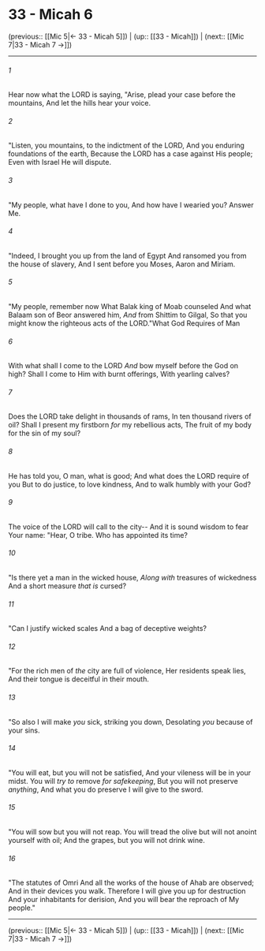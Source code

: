 # 33 - Micah 6

(previous:: [[Mic 5|← 33 - Micah 5]]) | (up:: [[33 - Micah]]) | (next:: [[Mic 7|33 - Micah 7 →]])

***


###### 1 
Hear now what the LORD is saying, "Arise, plead your case before the mountains, And let the hills hear your voice. 

###### 2 
"Listen, you mountains, to the indictment of the LORD, And you enduring foundations of the earth, Because the LORD has a case against His people; Even with Israel He will dispute. 

###### 3 
"My people, what have I done to you, And how have I wearied you? Answer Me. 

###### 4 
"Indeed, I brought you up from the land of Egypt And ransomed you from the house of slavery, And I sent before you Moses, Aaron and Miriam. 

###### 5 
"My people, remember now What Balak king of Moab counseled And what Balaam son of Beor answered him, _And_ from Shittim to Gilgal, So that you might know the righteous acts of the LORD."What God Requires of Man 

###### 6 
With what shall I come to the LORD _And_ bow myself before the God on high? Shall I come to Him with burnt offerings, With yearling calves? 

###### 7 
Does the LORD take delight in thousands of rams, In ten thousand rivers of oil? Shall I present my firstborn _for_ my rebellious acts, The fruit of my body for the sin of my soul? 

###### 8 
He has told you, O man, what is good; And what does the LORD require of you But to do justice, to love kindness, And to walk humbly with your God? 

###### 9 
The voice of the LORD will call to the city-- And it is sound wisdom to fear Your name: "Hear, O tribe. Who has appointed its time? 

###### 10 
"Is there yet a man in the wicked house, _Along with_ treasures of wickedness And a short measure _that is_ cursed? 

###### 11 
"Can I justify wicked scales And a bag of deceptive weights? 

###### 12 
"For the rich men of _the_ city are full of violence, Her residents speak lies, And their tongue is deceitful in their mouth. 

###### 13 
"So also I will make _you_ sick, striking you down, Desolating _you_ because of your sins. 

###### 14 
"You will eat, but you will not be satisfied, And your vileness will be in your midst. You will _try to_ remove _for safekeeping_, But you will not preserve _anything_, And what you do preserve I will give to the sword. 

###### 15 
"You will sow but you will not reap. You will tread the olive but will not anoint yourself with oil; And the grapes, but you will not drink wine. 

###### 16 
"The statutes of Omri And all the works of the house of Ahab are observed; And in their devices you walk. Therefore I will give you up for destruction And your inhabitants for derision, And you will bear the reproach of My people."

***

(previous:: [[Mic 5|← 33 - Micah 5]]) | (up:: [[33 - Micah]]) | (next:: [[Mic 7|33 - Micah 7 →]])
